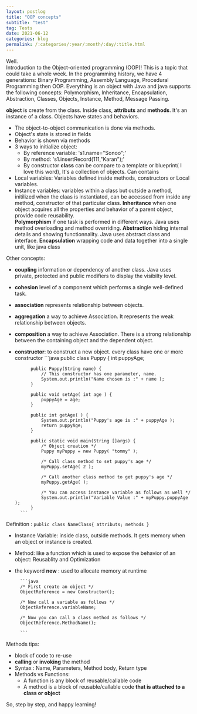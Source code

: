 ```yaml
---
layout: postlog
title: "OOP concepts"
subtitle: "test"
tag: Tests
date: 2021-06-12
categories: blog
permalink: /:categories/:year/:month/:day/:title.html
---
```

Well.   
Introduction to the Object-oriented programming (OOP)! This is a topic that could take a whole week. In the programming history, we have 4 generations: Binary Programming, Assembly Language, Procedural Programming then OOP. Everything is an object with Java and java supports the following concepts: Polymorphism, Inheritance, Encapsulation, Abstraction, Classes, Objects, Instance, Method, Message Passing.  


**object** is create from the class. Inside class, **attributs** and **methods**.  It's an instance of a class. Objects have states and behaviors.  
- The object-to-object communication is done via methods.  
- Object's state is stored in fields
- Behavior is shown via methods 
- 3 ways to initialize object:
  - By reference variable: 's1.name="Sonoo";'
  - By method: 's1.insertRecord(111,"Karan");'
  - By constructor
**class** can be compare to a template or blueprint( I love this word), It's a collection of objects. 
Can contains 
- Local variables: Variables defined inside methods, constructors or Local variables. 
- Instance variables: variables within a class but outside a method, initilized when the claas is instantiated, can be accessed from inside any method, constructor of that particular class.
**Inheritance** when one object acquires all the properties and behavior of a parent object, provide code reusability.  
**Polymorphism** if one task is performed in different ways. Java uses method overloading and method overriding.
**Abstraction** hiding internal details and showing functionnality. Java uses abstract class and interface.
**Encapsulation** wrapping code and data together into a single unit, like java class

Other concepts:
- **coupling** information or dependency of another class. Java uses private, protected and public modifiers to display the visibilty level.
- **cohesion** level of a componemt which performs a single well-defined task. 
- **association** represents relationship between objects. 
- **aggregation** a way to achieve Association. It represents the weak relationship between objects.
- **composition** a way to achieve Association. There is a strong relationship between the containing object and the dependent object.
- **constructor**: to construct a new object. every class have one or more  constructor
		```java
			public class Puppy {
			int puppyAge;

			public Puppy(String name) {
				// This constructor has one parameter, name.
				System.out.println("Name chosen is :" + name );
			}

			public void setAge( int age ) {
				puppyAge = age;
			}

			public int getAge( ) {
				System.out.println("Puppy's age is :" + puppyAge );
				return puppyAge;
			}

			public static void main(String []args) {
				/* Object creation */
				Puppy myPuppy = new Puppy( "tommy" );

				/* Call class method to set puppy's age */
				myPuppy.setAge( 2 );

				/* Call another class method to get puppy's age */
				myPuppy.getAge( );

				/* You can access instance variable as follows as well */
				System.out.println("Variable Value :" + myPuppy.puppyAge );
			}
		```


Definition : `public class NameClass{ attributs; methods }`
- Instance Variable: inside class, outside methods. It gets memory when an object or instance is created.
- Method: like a function which is used to expose the behavior of an object: Reusablity and Optimization
- the keyword **new** : used to allocate memory at runtime
  
		```java
		/* First create an object */
		ObjectReference = new Constructor();

		/* Now call a variable as follows */
		ObjectReference.variableName;

		/* Now you can call a class method as follows */
		ObjectReference.MethodName();

		```


Methods tips:
- block of code to re-use
- **calling** or **invoking** the method
- Syntax : Name, Parameters, Method body, Return type
- Methods vs Functions:
    - A function is any block of reusable/callable code
    - A method is a block of reusable/callable code **that is attached to a class or object**



So, step by step, and happy learning!